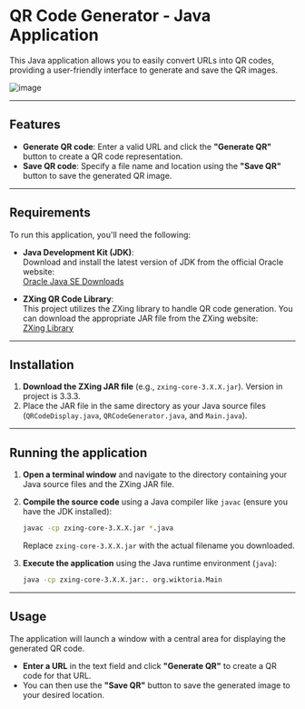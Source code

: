 # **QR Code Generator - Java Application**

This Java application allows you to easily convert URLs into QR codes, providing a user-friendly interface to generate and save the QR images.

![image](https://github.com/user-attachments/assets/4346a10f-3ed0-493b-af21-43360d2af993)

---

## **Features**  
- **Generate QR code**: Enter a valid URL and click the **"Generate QR"** button to create a QR code representation.  
- **Save QR code**: Specify a file name and location using the **"Save QR"** button to save the generated QR image.  

---

## **Requirements**

To run this application, you'll need the following:  

- **Java Development Kit (JDK)**:  
  Download and install the latest version of JDK from the official Oracle website:  
  [Oracle Java SE Downloads](https://www.oracle.com/java/technologies/javase/downloads.html)  

- **ZXing QR Code Library**:  
  This project utilizes the ZXing library to handle QR code generation. You can download the appropriate JAR file from the ZXing website:  
  [ZXing Library](https://mvnrepository.com/artifact/com.google.zxing)

---

## **Installation**

1. **Download the ZXing JAR file** (e.g., `zxing-core-3.X.X.jar`). Version in project is 3.3.3.  
2. Place the JAR file in the same directory as your Java source files (`QRCodeDisplay.java`, `QRCodeGenerator.java`, and `Main.java`).  

---

## **Running the application**

1. **Open a terminal window** and navigate to the directory containing your Java source files and the ZXing JAR file.  
   
2. **Compile the source code** using a Java compiler like `javac` (ensure you have the JDK installed):

    ```bash
    javac -cp zxing-core-3.X.X.jar *.java
    ```

    Replace `zxing-core-3.X.X.jar` with the actual filename you downloaded.  

3. **Execute the application** using the Java runtime environment (`java`):  

    ```bash
    java -cp zxing-core-3.X.X.jar:. org.wiktoria.Main
    ```

---

## **Usage**

The application will launch a window with a central area for displaying the generated QR code.  
- **Enter a URL** in the text field and click **"Generate QR"** to create a QR code for that URL.  
- You can then use the **"Save QR"** button to save the generated image to your desired location.


